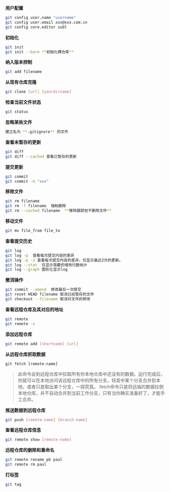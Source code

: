 **用户配置**
```sh
git config user.name "username"
git config user.email xxx@xxx.com.cn
git config core.editor subl
```

**初始化**
```sh
git init
git init --bare **初始化裸仓库** 
```

**纳入版本控制**
```sh
git add filename
```

**从现有仓库克隆**
```sh
git clone [url] [yourdirname]
```

**检查当前文件状态**
```sh
git status
```

**忽略某些文件**
```sh
建立名为 **.gitignore** 的文件
```

**查看未暂存的更新**
```sh
git diff
git diff --cached 查看已暂存的更新
```

**提交更新**
```sh
git commit
git commit -m "xxx"
```

**移除文件**
```sh
git rm filename
git rm -f filename  强制删除
git rm --cached filename  **移除跟踪但不删除文件**
```

**移动文件**
```sh
git mv file_from file_to
```

**查看提交历史**
```sh
git log
git log -p  查看每次提交内容的差异
git log -p -2 查看每次提交内容的差异，仅显示最近2次的更新。
git log --stat  仅显示简要的增改行数统计
git log --graph 图形化显示log
```

**撤消操作**
```sh
git commit --amend  修改最后一次提交
git reset HEAD filename 取消已经暂存的文件
git checkout --filename 取消对文件的修改
```

**查看远程仓库及其对应的地址**
```sh
git remote
git remote -v
```

**添加远程仓库**
```sh
git remote add [shortname] [url]
```

**从远程仓库抓取数据**
```
git fetch [remote-name]
```
> 此命令会到远程仓库中拉取所有你本地仓库中还没有的数据。运行完成后，你就可以在本地访问该远程仓库中的所有分支，将其中某个分支合并到本地，或者只是取出某个分支，一探究竟。 
fetch命令只是将远端的数据拉倒本地仓库，并不自动合并到当前工作分支，只有当你确实准备好了，才能手工合并。

**推送数据到远程仓库**
```sh
git push [remote-name] [branch-name]
```

**查看远程仓库信息**
```sh
git remote show [remote-name]
```

**远程仓库的删除和重命名**
```sh
git remote rename pb paul
git remote rm paul
```

**打标签**
```sh
git tag
```